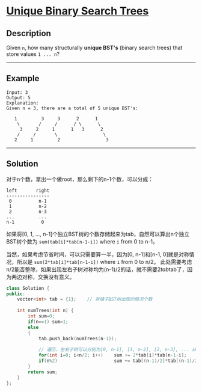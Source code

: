 # [Unique Binary Search Trees](https://leetcode.com/problems/unique-binary-search-trees/)

## Description
Given `n`, how many structurally **unique BST's** (binary search trees) that store values `1 ... n`?

---
## Example
```
Input: 3
Output: 5
Explanation:
Given n = 3, there are a total of 5 unique BST's:

   1         3     3      2      1
    \       /     /      / \      \
     3     2     1      1   3      2
    /     /       \                 \
   2     1         2                 3
```

---

## Solution
对于n个数，拿出一个做root，那么剩下的n-1个数，可以分成：
```
left       right
----------------
 0          n-1
 1          n-2
 2          n-3
...         ...
n-1          0
```
如果将[0, 1, ..., n-1]个独立BST树的个数存储起来为tab，自然可以算出n个独立BST树个数为 `sum(tab[i]*tab[n-1-i])` where `i` from 0 to n-1。 

当然，如果考虑节省时间，可以只需要算一半，因为[0, n-1]和[n-1, 0]就是对称情况，所以是 `sum(2*tab[i]*tab[n-1-i])` where `i` from 0 to n/2。
此处需要考虑n/2能否整除，如果出现左右子树对称均为(n-1)/2的话，就不需要2*tab*tab了，因为两边对称，交换没有意义。

```c++
class Solution {
public:
    vector<int> tab = {1};    // 存储子BST树出现的情况个数
    
    int numTrees(int n) {
        int sum=0;
        if(n==1) sum=1;
        else
        {
            tab.push_back(numTrees(n-1));
            
            // 遍历，左右子树可以分别为[0, n-1], [1, n-2], [2, n-3], ... 从子树不平衡->逐渐平衡的过程
            for(int i=0; i<n/2; i++)    sum += 2*tab[i]*tab[n-1-i];         // 两子树并不平衡，那么可以为[0, n-1]和[n-1, 0]，所以此处直接2*tab*tab就是考虑了交换左右子树变成新的树的情况
            if(n%2)                     sum += tab[(n-1)/2]*tab[(n-1)/2];   // 如果出现左右子树平衡的情况，那么就不存在2*tab*tab，而直接是tab*tab，因为两边对称，不存在交换左右子树变成新的树
        }
        return sum;
    }
};
```

